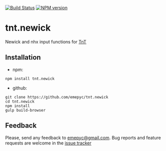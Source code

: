 [![Build Status](https://travis-ci.org/emepyc/tnt.newick.svg?branch=master)](https://travis-ci.org/emepyc/tnt.newick)
[![NPM version](https://badge-me.herokuapp.com/api/npm/tnt.newick.png)](http://badges.enytc.com/for/npm/tnt.newick)


# tnt.newick


Newick and nhx input functions for [TnT](http://github.com/emepyc/tnt)

## Installation

- npm:

```
npm install tnt.newick
```

- github:

```
git clone https://github.com/emepyc/tnt.newick
cd tnt.newick
npm install
gulp build-browser
```

## Feedback
Please, send any feedback to emepyc@gmail.com.
Bug reports and feature requests are welcome in the [issue tracker](https://github.com/emepyc/tnt.newick/issues/new)
